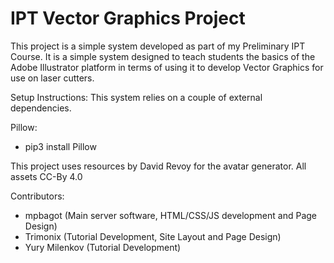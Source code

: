 # IPT Vector Graphics Project

This project is a simple system developed as part of my Preliminary IPT Course.
It is a simple system designed to teach students the basics of the Adobe Illustrator platform in terms of using it to develop Vector Graphics for use on laser cutters.

Setup Instructions:
This system relies on a couple of external dependencies.

Pillow:
 - pip3 install Pillow

This project uses resources by David Revoy for the avatar generator.
All assets CC-By 4.0

Contributors:
  - mpbagot (Main server software, HTML/CSS/JS development and Page Design)
  - Trimonix (Tutorial Development, Site Layout and Page Design)
  - Yury Milenkov (Tutorial Development)

